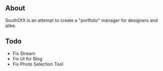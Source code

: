 ## About

SouthOfX is an attempt to create a "portfolio" manager for designers and alike.

## Todo

* Fix Stream
* Fix UI for Blog
* Fix Photo Selection Tool





